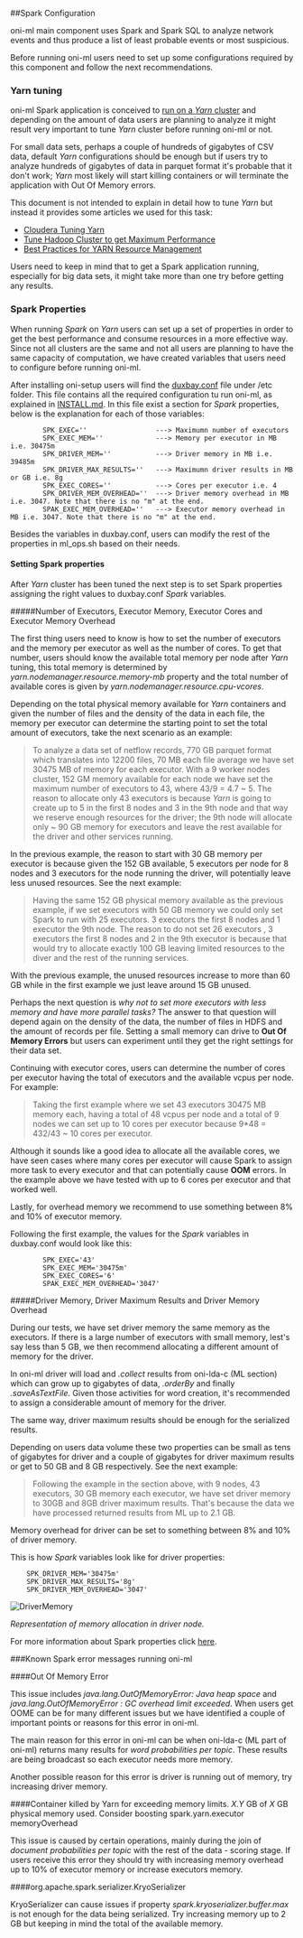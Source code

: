 ##Spark Configuration

oni-ml main component uses Spark and Spark SQL to analyze network events and thus produce a list of least probable events
or most suspicious. 

Before running oni-ml users need to set up some configurations required by this component and follow the next recommendations.  

### Yarn tuning

oni-ml Spark application is conceived to [run on a _Yarn_ cluster](http://spark.apache.org/docs/latest/running-on-yarn.html) and depending
on the amount of data users are planning to analyze it might result very important to tune _Yarn_ cluster before running oni-ml
or not. 

For small data sets, perhaps a couple of hundreds of gigabytes of CSV data, default _Yarn_ configurations should be enough
but if users try to analyze hundreds of gigabytes of data in parquet format it's probable that it don't work; _Yarn_ most likely will start killing
 containers or will terminate the application with Out Of Memory errors.

This document is not intended to explain in detail how to tune _Yarn_ but instead it provides some articles we used for this task:

- [Cloudera Tuning Yarn](https://www.cloudera.com/documentation/enterprise/5-6-x/topics/cdh_ig_yarn_tuning.html)
- [Tune Hadoop Cluster to get Maximum Performance](http://crazyadmins.com/tag/tuning-yarn-to-get-maximum-performance)
- [Best Practices for YARN Resource Management](https://www.mapr.com/blog/best-practices-yarn-resource-management)

Users need to keep in mind that to get a Spark application running, especially for big data sets, it might take more than
one try before getting any results.

### Spark Properties

When running _Spark_ on _Yarn_ users can set up a set of properties in order to get the best performance and consume resources in a more
effective way. Since not all clusters are the same and not all users are planning to have the same capacity of computation, we have created
variables that users need to configure before running oni-ml.

After installing oni-setup users will find the [duxbay.conf](https://github.com/Open-Network-Insight/oni-setup/blob/dev/duxbay.conf) 
file under /etc folder. This file contains all the required configuration tu run oni-ml, as explained in [INSTALL.md](https://github.com/Open-Network-Insight/oni-ml/blob/dev/INSTALL.md). In this
file exist a section for _Spark_ properties, below is the explanation for each of those variables:

            SPK_EXEC=''                 ---> Maximumn number of executors
            SPK_EXEC_MEM=''             ---> Memory per executor in MB i.e. 30475m
            SPK_DRIVER_MEM=''           ---> Driver memory in MB i.e. 39485m
            SPK_DRIVER_MAX_RESULTS=''   ---> Maximumn driver results in MB or GB i.e. 8g
            SPK_EXEC_CORES=''           ---> Cores per executor i.e. 4
            SPK_DRIVER_MEM_OVERHEAD=''  ---> Driver memory overhead in MB i.e. 3047. Note that there is no "m" at the end.
            SPAK_EXEC_MEM_OVERHEAD=''   ---> Executor memory overhead in MB i.e. 3047. Note that there is no "m" at the end.
       
Besides the variables in duxbay.conf, users can modify the rest of the properties in ml_ops.sh based on their needs.
 
 #### Setting Spark properties
 
 After _Yarn_ cluster has been tuned the next step is to set Spark properties assigning the right values to duxbay.conf _Spark_
 variables. 
  
 #####Number of Executors, Executor Memory, Executor Cores and Executor Memory Overhead
 
  The first thing users need to know is how to set the number of executors and the memory per executor as well as the number of cores.
  To get that number, users should know the available total memory per node after _Yarn_ tuning, this total memory is determined by _yarn.nodemanager.resource.memory-mb_ 
  property and the total number of available cores is given by _yarn.nodemanager.resource.cpu-vcores_.
 
 Depending on the total physical memory available for _Yarn_ containers and given the number of files and the density 
 of the data in each file, the memory per executor can determine the starting point to set the total amount of executors, take 
 the next scenario as an example: 
 
 >To analyze a data set of netflow records, 770 GB parquet format which translates into 12200 files, 70 MB each file average
 we have set 30475 MB of memory for each executor. With a 9 worker nodes cluster, 152 GM memory available for each node we have set the maximum number
 of executors to 43, where 43/9 = 4.7 ~ 5. The reason to allocate only 43 executors is because _Yarn_ is going to create up to 5 in the first 8 nodes and 3 in the 9th node
 and that way we reserve enough resources for the driver; the 9th node will allocate only ~ 90 GB memory for executors 
 and leave the rest available for the driver and other services running.
 
 In the previous example, the reason to start with 30 GB memory per executor is because given the 152 GB available, 5 executors 
 per node for 8 nodes and 3 executors for the node running the driver, will potentially leave less unused resources. See the next example:
 
 >Having the same 152 GB physical memory available as the previous example, if we set executors with 50 GB memory we could only 
 set Spark to run with 25 executors. 3 executors the first 8 nodes and 1 executor the 9th node. The reason to do not set 26 executors
, 3 executors the first 8 nodes and 2 in the 9th executor is because that would try to allocate exactly 100 GB leaving 
limited resources to the diver and the rest of the running services.

With the previous example, the unused resources increase to more than 60 GB while in the first example we just leave around 15 GB unused.

Perhaps the next question is _why not to set more executors with less memory and have more parallel tasks?_ The answer
to that question will depend again on the density of the data, the number of files in HDFS and the amount of records per file. 
Setting a small memory can drive to **Out Of Memory Errors** but users can experiment until they get the right settings for their
data set.

Continuing with executor cores, users can determine the number of cores per executor having the total of executors and the
available vcpus per node. For example:
 
 >Taking the first example where we set 43 executors 30475 MB memory each, having a total of 48 vcpus per node and a total of 9 nodes
 we can set up to 10 cores per executor because 9\*48 = 432/43 ~ 10 cores per executor.
 
 Although it sounds like a good idea to allocate all the available cores, we have seen cases where many cores 
 per executor will cause Spark to assign more task to every executor and that can potentially cause **OOM** errors. In the 
 example above we have tested with up to 6 cores per executor and that worked well.
 
 Lastly, for overhead memory we recommend to use something between 8% and 10% of executor memory.
 
 Following the first example, the values for the _Spark_ variables in duxbay.conf would look like this:
 
            SPK_EXEC='43'
            SPK_EXEC_MEM='30475m'
            SPK_EXEC_CORES='6'
            SPAK_EXEC_MEM_OVERHEAD='3047'
 
#####Driver Memory, Driver Maximum Results and Driver Memory Overhead
 
 During our tests, we have set driver memory the same 
 memory as the executors. If there is a large number of executors with small memory, lest's say less than 5 GB, we then recommend
 allocating a different amount of memory for the driver.
 
 In oni-ml driver will load and _.collect_ results from oni-lda-c (ML section) which can grow up to gigabytes of data, _.orderBy_ and 
 finally _.saveAsTextFile_. Given those activities for word creation, it's recommended to assign a 
 considerable amount of memory for the driver. 
 
 The same way, driver maximum results should be enough for the serialized results.
 
 Depending on users data volume these two properties can be small as tens of gigabytes for driver and a couple of gigabytes for 
 driver maximum results or get to 50 GB and 8 GB respectively. See the next example:
 
 >Following the example in the section above, with 9 nodes, 43 executors, 30 GB memory each executor, we have set driver memory
 to 30GB and 8GB driver maximum results. That's because the data we have processed returned results from ML up to 2.1 GB.
 
 Memory overhead for driver can be set to something between 8% and 10% of driver memory.
 
 This is how _Spark_ variables look like for driver properties:
 
        SPK_DRIVER_MEM='30475m'
        SPK_DRIVER_MAX_RESULTS='8g'
        SPK_DRIVER_MEM_OVERHEAD='3047'
 ![DriverMemory](https://raw.githubusercontent.com/Open-Network-Insight/oni-docs/master/images/Driver%20Memory.png)
 
 _Representation of memory allocation in driver node._
 
 
 For more information about Spark properties click [here](http://spark.apache.org/docs/latest/configuration.html).
 
 ###Known Spark error messages running oni-ml
 
 ####Out Of Memory Error
 
This issue includes _java.lang.OutOfMemoryError: Java heap space_ and _java.lang.OutOfMemoryError : GC overhead limit exceeded_.
When users get OOME can be for many different issues but we have identified a couple of important points or reasons for this
error in oni-ml. 

The main reason for this error in oni-ml can be when oni-lda-c (ML part of oni-ml) returns many results for _word probabilities per topic_.
These results are being broadcast so each executor needs more memory.

Another possible reason for this error is driver is running out of memory, try increasing driver memory.

####Container killed by Yarn for exceeding memory limits. _X.Y_ GB of _X_ GB physical memory used. Consider boosting spark.yarn.executor memoryOverhead

This issue is caused by certain operations, mainly during the join of _document probabilities per topic_ with the rest of 
the data - scoring stage. If users receive this error they should try with increasing memory overhead up to 10% of executor memory
or increase executors memory.

####org.apache.spark.serializer.KryoSerializer 

KryoSerializer can cause issues if property _spark.kryoserializer.buffer.max_ is not enough for the data being serialized.
Try increasing memory up to 2 GB but keeping in mind the total of the available memory.

 